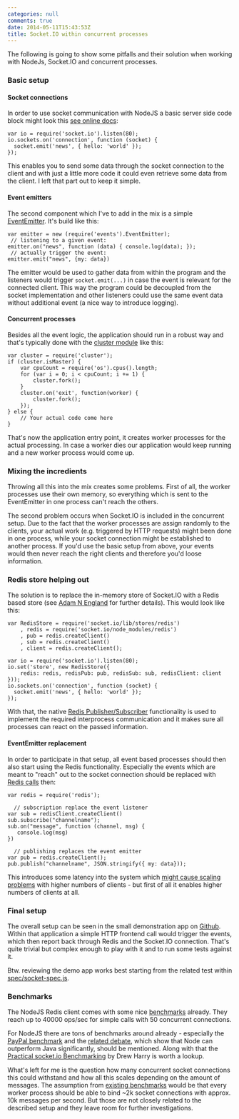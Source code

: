 ```yaml
---
categories: null
comments: true
date: 2014-05-11T15:43:53Z
title: Socket.IO within concurrent processes
---
```


The following is going to show some pitfalls and their solution when working with NodeJs, Socket.IO and concurrent processes.

### Basic setup

#### Socket connections
In order to use socket communication with NodeJS a basic server side code block might look this [see online docs](http://socket.io/):

```
var io = require('socket.io').listen(80);
io.sockets.on('connection', function (socket) {
  socket.emit('news', { hello: 'world' });
});
```
This enables you to send some data through the socket connection to the client and with just a little more code it could even retrieve some data from the client. I left that part out to keep it simple.

#### Event emitters
The second component which I've to add in the mix is a simple [EventEmitter](http://nodejs.org/api/events.html). It's build like this:

```
var emitter = new (require('events').EventEmitter);
 // listening to a given event:
emitter.on("news", function (data) { console.log(data); });
 // actually trigger the event:
emitter.emit("news", {my: data})
```
The emitter would be used to gather data from within the program and the listeners would trigger ```socket.emit(...)``` in case the event is relevant for the connected client. This way the program could be decoupled from the socket implementation and other listeners could use the same event data without additional event (a nice way to introduce logging).

#### Concurrent processes

Besides all the event logic, the application should run in a robust way and that's typically done with the [cluster module](http://nodejs.org/api/cluster.html) like this:

```
var cluster = require('cluster');
if (cluster.isMaster) {
    var cpuCount = require('os').cpus().length;
    for (var i = 0; i < cpuCount; i += 1) {
        cluster.fork();
    }
    cluster.on('exit', function(worker) {
        cluster.fork();
    });
} else {
    // Your actual code come here
}
```
That's now the application entry point, it creates worker processes for the actual processing. In case a worker dies our application would keep running and a new worker process would come up.


### Mixing the incredients

Throwing all this into the mix creates some problems. First of all, the worker processes use their own memory, so everything which is sent to the EventEmitter in one process can't reach the others.

The second problem occurs when Socket.IO is included in the concurrent setup. Due to the fact that the worker processes are assign randomly to the clients, your actual work (e.g. triggered by HTTP requests) might been done in one process, while your socket connection might be established to another process. If you'd use the basic setup from above, your events would then never reach the right clients and therefore you'd loose information.

### Redis store helping out

The solution is to replace the in-memory store of Socket.IO with a Redis based store (see [Adam N England](http://adamnengland.wordpress.com/2013/01/30/node-js-cluster-with-socket-io-and-express-3/) for further details). This would look like this:

```
var RedisStore = require('socket.io/lib/stores/redis')
    , redis = require('socket.io/node_modules/redis')
    , pub = redis.createClient()
    , sub = redis.createClient()
    , client = redis.createClient();

var io = require('socket.io').listen(80);
io.set('store', new RedisStore({
    redis: redis, redisPub: pub, redisSub: sub, redisClient: client
}));
io.sockets.on('connection', function (socket) {
  socket.emit('news', { hello: 'world' });
});

```

With that, the native [Redis Publisher/Subscriber](http://redis.io/topics/pubsub) functionality is used to implement the required interprocess communication and it makes sure all processes can react on the passed information.

#### EventEmitter replacement

In order to participate in that setup, all event based processes should then also start using the Redis functionality. Especially the events which are meant to "reach" out to the socket connection should be replaced with [Redis calls](https://github.com/mranney/node_redis#publish--subscribe) then:

```
var redis = require('redis');

  // subscription replace the event listener
var sub = redisClient.createClient()
sub.subscribe("channelname");
sub.on("message", function (channel, msg) {
   console.log(msg)
})

  // publishing replaces the event emitter
var pub = redis.createClient();
pub.publish("channelname", JSON.stringify({ my: data}));

```
This introduces some latency into the system which [might cause scaling problems](http://blog.lightstreamer.com/2013/05/benchmarking-socketio-vs-lightstreamer.html) with higher numbers of clients - but first of all it enables higher numbers of clients at all.

### Final setup

The overall setup can be seen in the small demonstration app on [Github](https://github.com/tolleiv/concurrent-sockets). Within that application a simple HTTP frontend call would trigger the events, which then report back through Redis and the Socket.IO connection. That's quite trivial but complex enough to play with it and to run some tests against it.

Btw. reviewing the demo app works best starting from the related test within [spec/socket-spec.js](https://github.com/tolleiv/concurrent-sockets/blob/master/spec/socket-spec.js).

### Benchmarks

The NodeJS Redis client comes with some nice [benchmarks](https://github.com/mranney/node_redis#performance) already. They reach up to 40000 ops/sec for simple calls with 50 concurrent connections.

For NodeJS there are tons of benchmarks around already - especially the [PayPal benchmark](https://www.paypal-engineering.com/2013/11/22/node-js-at-paypal/) and the [related debate](https://vividcortex.com/blog/2013/12/09/analysis-of-paypals-node-vs-java-benchmarks/), which show that Node can outperform Java significantly, should be mentioned. Along with that the [Practical socket.io Benchmarking](http://drewww.github.io/socket.io-benchmarking/) by Drew Harry is worth a lookup.

What's left for me is the question how many concurrent socket connections this could withstand and how all this scales depending on the amount of messages. The assumption from [existing benchmarks](http://mrjoes.github.io/2011/12/15/sockjs-bench.html) would be that every worker process should be able to bind ~2k socket connections with approx. 10k messages per second. But those are not closely related to the described setup and they leave room for further investigations.


